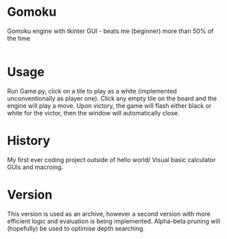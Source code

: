 # Gomoku
Gomoku engine with tkinter GUI - beats me (beginner) more than 50% of the time

<p align="center">
   <img width="200" ![gomoku delete](https://user-images.githubusercontent.com/72893835/180881435-acc07333-9ed2-4269-b964-5796d046d3f3.png)>
</p>

# Usage
Run Game.py, click on a tile to play as a white (implemented unconventionally as player one). Click any empty tile on the board and the engine will play a move. Upon victory, the game will flash either black or white for the victor, then the window will automatically close.

# History
My first ever coding project outside of hello world/ Visual basic calculator GUIs and macroing.

# Version
This version is used as an archive, however a second version with more efficient logic and evaluation is being implemented. Alpha-beta pruning will (hopefully) be used to optimise depth searching.


